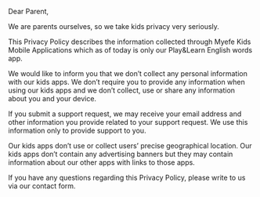 Dear Parent,

We are parents ourselves, so we take kids privacy very seriously.

This Privacy Policy describes the information collected through Myefe Kids Mobile Applications which as of today is only our Play&Learn English words app.

We would like to inform you that we don’t collect any personal information with our kids apps. We don’t require you to provide any information when using our kids apps and we don’t collect, use or share any information about you and your device.

If you submit a support request, we may receive your email address and other information you provide related to your support request. We use this information only to provide support to you.

Our kids apps don’t use or collect users’ precise geographical location.
Our kids apps don’t contain any advertising banners but they may contain information about our other apps with links to those apps.

If you have any questions regarding this Privacy Policy, please write to us via our contact form.
